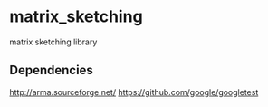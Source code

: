 # matrix_sketching
matrix sketching library

## Dependencies
http://arma.sourceforge.net/
https://github.com/google/googletest
